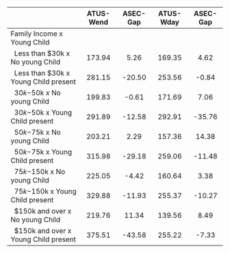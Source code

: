 
|                      |    ATUS-Wend |     ASEC-Gap |    ATUS-Wday |     ASEC-Gap |
| -------------------- | :----------: | :----------: | :----------: | :----------: |
| Family Income x Young Child |              |              |              |              |
| &nbsp;&nbsp;Less than $30k x No young Child |       173.94 |         5.26 |       169.35 |         4.62 |
| &nbsp;&nbsp;Less than $30k x Young Child present |       281.15 |       -20.50 |       253.56 |        -0.84 |
| &nbsp;&nbsp;$30k-$50k x No young Child |       199.83 |        -0.61 |       171.69 |         7.06 |
| &nbsp;&nbsp;$30k-$50k x Young Child present |       291.89 |       -12.58 |       292.91 |       -35.76 |
| &nbsp;&nbsp;$50k-$75k x No young Child |       203.21 |         2.29 |       157.36 |        14.38 |
| &nbsp;&nbsp;$50k-$75k x Young Child present |       315.98 |       -29.18 |       259.06 |       -11.48 |
| &nbsp;&nbsp;$75k-$150k x No young Child |       225.05 |        -4.42 |       160.64 |         3.38 |
| &nbsp;&nbsp;$75k-$150k x Young Child present |       329.88 |       -11.93 |       255.37 |       -10.27 |
| &nbsp;&nbsp;$150k and over x No young Child |       219.76 |        11.34 |       139.56 |         8.49 |
| &nbsp;&nbsp;$150k and over x Young Child present |       375.51 |       -43.58 |       255.22 |        -7.33 |

